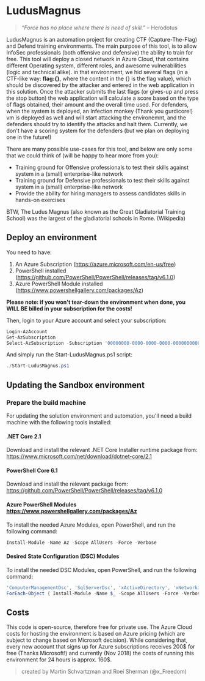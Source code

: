 # LudusMagnus
> _“Force has no place where there is need of skill.”_ – Herodotus 


LudusMagnus is an automation project for creating CTF (Capture-The-Flag) and Defend training environments.
The main purpose of this tool, is to allow InfoSec professionals (both offensive and defensive) the ability to train for free.
This tool will deploy a closed network in Azure Cloud, that contains different Operating system, different roles, and awesome vulnerabilities (logic and technical alike). in that environment, we hid several flags (in a CTF-like way: __flag:{}__, where the content in the {} is the flag value), which should be discovered by the attacker and entered in the web application in this solution. Once the attacker submits the last flags (or gives-up and press the stop button) the web application will calculate a score based on the type of flags obtained, their amount and the overall time used.
For defenders, when the system is deployed, an Infection monkey (Thank you gurdicore!) vm is deployed as well and will start attacking the environemnt, and the defenders should try to identify the attacks and halt them. Currently, we don't have a scoring system for the defenders (but we plan on deploying one in the future!)

There are many possible use-cases for this tool, and below are only some that we could think of (will be happy to hear more from you):
* Training ground for Offensive professionals to test their skills against system in a (small) enterprise-like network
* Training ground for Defensive professionals to test their skills against system in a (small) enterprise-like network
* Provide the ability for hiring managers to assess candidates skills in hands-on exercises

BTW, The Ludus Magnus (also known as the Great Gladiatorial Training School) was the largest of the gladiatorial schools in Rome. (Wikipedia)


## Deploy an environment

You need to have:

1. An Azure Subscription (<https://azure.microsoft.com/en-us/free>)
2. PowerShell installed (<https://github.com/PowerShell/PowerShell/releases/tag/v6.1.0>)
3. Azure PowerShell Module installed (<https://www.powershellgallery.com/packages/Az>)

**Please note: if you won't tear-down the environment when done, you WILL BE billed in your subscription for the costs!**

Then, login to your Azure account and select your subscription:

```powershell
Login-AzAccount
Get-AzSubscription
Select-AzSubscription -Subscription '00000000-0000-0000-0000-000000000000'
```

And simply run the Start-LudusMagnus.ps1 script:

```powershell
./Start-LudusMagnus.ps1
```

## Updating the Sandbox environment

### Prepare the build machine

For updating the solution environment and automation, you'll need a build machine with the following tools installed:

#### .NET Core 2.1

Download and install the relevant .NET Core Installer runtime package from:
<https://www.microsoft.com/net/download/dotnet-core/2.1>

#### PowerShell Core 6.1

Download and install the relevant package from: <https://github.com/PowerShell/PowerShell/releases/tag/v6.1.0>

#### Azure PowerShell Modules <https://www.powershellgallery.com/packages/Az>

To install the needed Azure Modules, open PowerShell, and run the following command:

```powershell
Install-Module -Name Az -Scope AllUsers -Force -Verbose
```

#### Desired State Configuration (DSC) Modules

To install the needed DSC Modules, open PowerShell, and run the following command:

```powershell
'ComputerManagementDsc', 'SqlServerDsc', 'xActiveDirectory', 'xNetworking', 'xPendingReboot', 'xStorage', 'xWebAdministration' |
ForEach-Object { Install-Module -Name $_ -Scope AllUsers -Force -Verbose }
```

## Costs
This code is open-source, therefore free for private use. The Azure Cloud costs for hosting the environment is based on Azure pricing (which are subject to change based on Microsoft decision).
While considering that, every new account that signs up for Azure subscriptions receives 200$ for free (Thanks Microsoft!) and currently (Nov 2018) the costs of running this environment for 24 hours is approx. 160$.

> created by Martin Schvartzman and Roei Sherman (@x_Freedom)
